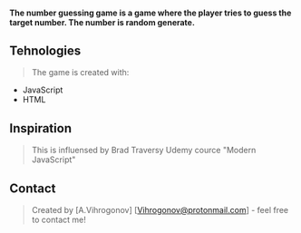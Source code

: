 #### The number guessing game is a game where the player tries to guess the target number. The number is random generate.

## Tehnologies
> The game is created with:

* JavaScript 
* HTML

## Inspiration
>This is influensed by Brad Traversy Udemy cource "Modern JavaScript"

## Contact
>Created by [A.Vihrogonov] [Vihrogonov@protonmail.com] - feel free to contact me!
